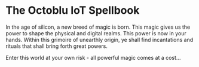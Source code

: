 # The Octoblu IoT Spellbook

In the age of silicon, a new breed of magic is born. This magic gives us the power to shape the physical and digital realms. This power is now in your hands. Within this grimoire of unearthly origin, ye shall find incantations and rituals that shall bring forth great powers.

Enter this world at your own risk - all powerful magic comes at a cost...